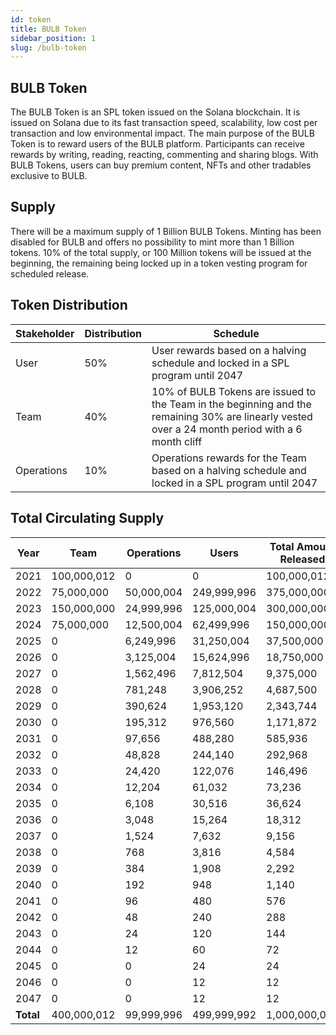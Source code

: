 ```yaml
---
id: token
title: BULB Token
sidebar_position: 1
slug: /bulb-token
---
```


## BULB Token

The BULB Token is an SPL token issued on the Solana blockchain. It is issued on Solana due to its fast transaction speed, scalability, low cost per transaction and low environmental impact. The main purpose of the BULB Token is to reward users of the BULB platform. Participants can receive rewards by writing, reading, reacting, commenting and sharing blogs. With BULB Tokens, users can buy premium content, NFTs and other tradables exclusive to BULB.

## Supply

There will be a maximum supply of 1 Billion BULB Tokens. Minting has been disabled for BULB and offers no possibility to mint more than 1 Billion tokens. 10% of the total supply, or 100 Million tokens will be issued at the beginning, the remaining being locked up in a token vesting program for scheduled release.

## Token Distribution

| Stakeholder | Distribution | Schedule  |
| - | - | - |
| User | 50% | User rewards based on a halving schedule and locked in a SPL program until 2047 |
| Team | 40% | 10% of BULB Tokens are issued to the Team in the beginning and the remaining 30% are linearly vested over a 24 month period with a 6 month cliff |
| Operations | 10% | Operations rewards for the Team based on a halving schedule and locked in a SPL program until 2047 |

## Total Circulating Supply

<div style={{align: 'center'}}>

| Year  | Team        | Operations   | Users       | Total Amount Released   |
|------|------------|-------------|------------|------------------------|
| 2021  | 100,000,012 | 0            | 0           | 100,000,012             |
| 2022  | 75,000,000  | 50,000,004   | 249,999,996 | 375,000,000             |
| 2023  | 150,000,000 | 24,999,996   | 125,000,004 | 300,000,000             |
| 2024  | 75,000,000  | 12,500,004   | 62,499,996  | 150,000,000             |
| 2025  | 0           | 6,249,996    | 31,250,004  | 37,500,000              |
| 2026  | 0           | 3,125,004    | 15,624,996  | 18,750,000              |
| 2027  | 0           | 1,562,496    | 7,812,504   | 9,375,000               |
| 2028  | 0           | 781,248      | 3,906,252   | 4,687,500               |
| 2029  | 0           | 390,624      | 1,953,120   | 2,343,744               |
| 2030  | 0           | 195,312      | 976,560     | 1,171,872               |
| 2031  | 0           | 97,656       | 488,280     | 585,936                 |
| 2032  | 0           | 48,828       | 244,140     | 292,968                 |
| 2033  | 0           | 24,420       | 122,076     | 146,496                 |
| 2034  | 0           | 12,204       | 61,032      | 73,236                  |
| 2035  | 0           | 6,108        | 30,516      | 36,624                  |
| 2036  | 0           | 3,048        | 15,264      | 18,312                  |
| 2037  | 0           | 1,524        | 7,632       | 9,156                   |
| 2038  | 0           | 768          | 3,816       | 4,584                   |
| 2039  | 0           | 384          | 1,908       | 2,292                   |
| 2040  | 0           | 192          | 948         | 1,140                   |
| 2041  | 0           | 96           | 480         | 576                     |
| 2042  | 0           | 48           | 240         | 288                     |
| 2043  | 0           | 24           | 120         | 144                     |
| 2044  | 0           | 12           | 60          | 72                      |
| 2045  | 0           | 0            | 24          | 24                      |
| 2046  | 0           | 0            | 12          | 12                      |
| 2047  | 0           | 0            | 12          | 12                      |
| **Total** | 400,000,012 | 99,999,996   | 499,999,992 | 1,000,000,000           |

</div>